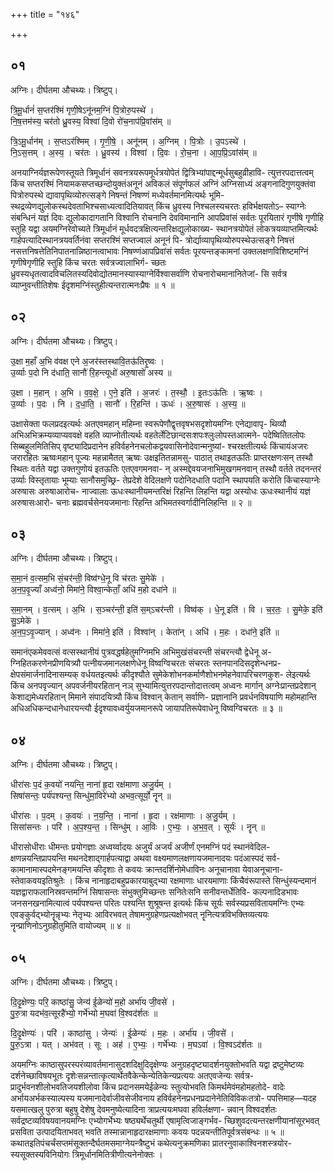 +++
title = "१४६"

+++


## ०१
अग्निः। दीर्घतमा औचथ्यः। त्रिष्टुप्।

त्रि॒मू॒र्धानं॑ स॒प्तर॑श्मिं गृणी॒षेऽनू॑नम॒ग्निं पि॒त्रोरु॒पस्थे॑ ।  
नि॒ष॒त्तम॑स्य॒ चर॑तो ध्रु॒वस्य॒ विश्वा॑ दि॒वो रो॑च॒नाप॑प्रि॒वांस॑म् ॥

त्रि॒ऽमू॒र्धान॑म् । स॒प्तऽर॑श्मिम् । गृ॒णी॒षे॒ । अनू॑नम् । अ॒ग्निम् । पि॒त्रोः । उ॒पऽस्थे॑ ।  
नि॒ऽस॒त्तम् । अ॒स्य॒ । चर॑तः । ध्रु॒वस्य॑ । विश्वा॑ । दि॒वः । रो॒च॒ना । आ॒प॒प्रि॒ऽवांस॑म् ॥

अनयाग्निर्यज्ञरूपेणस्तूयते त्रिमूर्धानं सवनत्रयरूपमूर्धत्रयोपेतं द्वित्रिभ्यांपाद्दन्मूर्धसुबहुव्रीहावि- त्युत्तरपदात्तत्वम् किंच सप्तरश्मिं नियामकसप्तच्छन्दोयुक्तंअनूनं अविकलं संपूर्णफलं अग्निं अग्निसाध्यं अङ्गनादिगुणयुक्तंवा पित्रोरुपस्थे द्यावापृथिव्योरुत्सङ्गे निषन्तं निषण्णं मध्येवर्तमानमित्यर्थः भूमि- स्थद्रव्येणद्युलोकस्थदेवताभिश्चसाध्यत्वादितियावत् किंच ध्रुवस्य निश्चलस्यचरतः हविर्भक्षयतोऽ– स्याग्नेः संबन्धिनं यज्ञं दिवः द्युलोकादागतानि विश्वानि रोचनानि देवविमानानि आपप्रिवांसं सर्वतः पूरयितारं गृणीषे गृणीहि स्तुहि यद्वा अयमग्निरेवोच्यते त्रिमूर्धानं मूर्धवदत्रक्षित्यन्तरिक्षद्युलोकाख्य- स्थानत्रयोपेतं लोकत्रयव्याप्तमित्यर्थः गार्हपत्यादिस्थानत्रयवर्तिनंवा सप्तरश्मिं सप्तज्वालं अनूनं पि- त्रोर्द्याव्यापृथिव्योरुपस्थेउत्सङ्गे निषत्तं नसत्तनिषत्तेतिनिपातनान्निष्ठानत्वाभावः निषण्णंआपप्रिवांसं सर्वतः पूरयन्तङ्कामनां उक्तलक्षणविशिष्टमग्निं गृणीषेगृणीहि स्तुहि किंच चरतः सर्वत्रज्वालाभिर्ग- च्छतः ध्रुवस्यधृतत्वादविचलितस्यदिवोद्योतमानस्यास्याग्नेर्विश्वासर्वाणि रोचनारोचमानानितेजां- सि सर्वत्र व्याप्नुवन्तीतिशेषः ईदृशमग्निंस्तुहीत्यन्तरात्मनःप्रैषः ॥ १ ॥

## ०२
अग्निः। दीर्घतमा औचथ्यः। त्रिष्टुप्।

उ॒क्षा म॒हाँ अ॒भि व॑वक्ष एने अ॒जर॑स्तस्थावि॒तऊ॑तिरृ॒ष्वः ।  
उ॒र्व्याः प॒दो नि द॑धाति॒ सानौ॑ रि॒हन्त्यूधो॑ अरु॒षासो॑ अस्य ॥

उ॒क्षा । म॒हान् । अ॒भि । व॒व॒क्षे॒ । ए॒ने॒ इति॑ । अ॒जरः॑ । त॒स्थौ॒ । इ॒तःऽऊ॑तिः । ऋ॒ष्वः ।  
उ॒र्व्याः । प॒दः । नि । द॒धा॒ति॒ । सानौ॑ । रि॒हन्ति॑ । ऊधः॑ । अ॒रु॒षासः॑ । अ॒स्य॒ ॥

उक्षासेक्ता फलप्रदइत्यर्थः अतएवमहान् महिम्ना स्वरूपेणौद्वृत्तवृषभसदृशोयमग्निः एनेद्यावापृ- थिव्यौ अभिअभिक्रम्यव्याप्यववक्षे वहति व्याप्नोतीत्यर्थः वहतेर्लेटिछान्दसःशपःश्लुःलोपस्तआत्मने- पदेष्वितितलोपः सिब्बहुलमितिसिप् वृष्ट्यादिप्रदानेन हविर्वहनेनचलोकद्वयवासिनोदेवान्मनुष्यां- श्चरक्षतीत्यर्थः किंचायंअजरः जरारहितः ऋष्वःमहान् पूज्यः महन्नामैतत् ऋष्वः उक्षइतितन्नामसु- पाठात् तथाइतऊतिः प्राप्तरक्षणःसन् तस्थौ स्थितः वर्तते यद्वा उक्तगुणोयं इतऊतिः एतएवगमनवा- न् अस्मद्देवयजनाभिमुखगमनवान् तस्थौ वर्तते तदनन्तरं उर्व्याः विस्तृतायाः भूम्याः सानौसमुच्छ्रि- तेप्रदेशे वेदिलक्षणे पदोनिदधाति पदानि स्थापयति करोति किंचास्याग्नेः अरुषासः अरुषाआरोच- नाज्वालाः ऊधःस्थानीयमन्तरिक्षं रिहन्ति लिहन्ति यद्वा अस्योधः ऊधःस्थानीयं यज्ञं अरुषासःआरो- चनाः ब्रह्मवर्चसेनयजमानाः रिहन्ति अभिमतस्वर्गादीनिलिहन्ति ॥ २ ॥

## ०३
अग्निः। दीर्घतमा औचथ्यः। त्रिष्टुप्।

स॒मा॒नं व॒त्सम॒भि सं॒चर॑न्ती॒ विष्व॑ग्धे॒नू वि च॑रतः सु॒मेके॑ ।  
अ॒न॒प॒वृ॒ज्याँ अध्व॑नो॒ मिमा॑ने॒ विश्वा॒न्केताँ॒ अधि॑ म॒हो दधा॑ने ॥

स॒मा॒नम् । व॒त्सम् । अ॒भि । स॒ञ्चर॑न्ती॒ इति॑ स॒म्ऽचर॑न्ती । विष्व॑क् । धे॒नू इति॑ । वि । च॒र॒तः॒ । सु॒मेके॒ इति॑ सु॒ऽमेके॑ ।  
अ॒न॒प॒ऽवृ॒ज्यान् । अध्व॑नः । मिमा॑ने॒ इति॑ । विश्वा॑न् । केता॑न् । अधि॑ । म॒हः । दधा॑ने॒ इति॑ ॥

समानंएकमेववत्सं वत्सस्थानीयं पुत्रवद्धर्षहेतुमग्निमभि अभिमुखंसंचरन्ती संचरन्त्यौ द्वेधेनू अ- ग्निहितकरणेनप्रीणयित्र्यौ पत्नीयजमानलक्षणेधेनू विष्वग्विचरतः संचरतः स्तनपानदिसदृशेन्धनप्र- क्षेपसंमार्जनादिनासम्यक् वर्धयतइत्यर्थः कीदृश्यौते सुमेकेशोभनकर्माणैशोभनमेहनेवापरिचरणकुश- लेइत्यर्थः किंच अनपवृज्यान् अपवर्जनीयरहितान् नञ् सुभ्यामित्युत्तरपदान्तोदात्तत्वम् अध्वनः मार्गान् अग्नेःप्रान्तप्रदेशान् केशाद्यमेध्यरहितान् मिमाने संपादयित्र्यौ किंच विश्वान् केतान् सर्वाणि- प्रज्ञानानि प्रवर्धनविषयाणि महोमहान्ति अधिअधिकन्दधानेधारयन्त्यौ ईदृश्यावध्वर्युयजमानरूपे जायापतिरूपेवाधेनू विष्वग्विचरतः ॥ ३ ॥

## ०४
अग्निः। दीर्घतमा औचथ्यः। त्रिष्टुप्।

धीरा॑सः प॒दं क॒वयो॑ नयन्ति॒ नाना॑ हृ॒दा रक्ष॑माणा अजु॒र्यम् ।  
सिषा॑सन्तः॒ पर्य॑पश्यन्त॒ सिन्धु॑मा॒विरे॑भ्यो अभव॒त्सूर्यो॒ नॄन् ॥

धीरा॑सः । प॒दम् । क॒वयः॑ । न॒य॒न्ति॒ । नाना॑ । हृ॒दा । रक्ष॑माणाः । अ॒जु॒र्यम् ।  
सिसा॑सन्तः । परि॑ । अ॒प॒श्य॒न्त॒ । सिन्धु॑म् । आ॒विः । ए॒भ्यः॒ । अ॒भ॒व॒त् । सूर्यः॑ । नॄन् ॥

धीरासोधीराः धीमन्तः प्रयोगज्ञाः अध्वर्य्वादयः अजुर्यं अजर्यं अजीर्णं एनमग्निं पदं स्थानंवेदिल- क्षणन्नयन्तिप्रापयन्ति मथनदेशाद्गार्हपत्याद्वा अथवा वक्ष्यमाणलक्षणायजमानादयः पदंआस्पदं सर्व- कामानामास्पदमेनङ्गमयन्ति कीदृशाः ते कवयः क्रान्तदर्शिनोमेधाविनः अनूचानावा येवाअनूचाना- स्तेवाकवयइतिश्रुतेः । किंच नानाहृदाबहुप्रकारयाबुद्भ्या रक्षमाणाः धारयमाणाः किंचैवंरूपास्ते सिन्धुंस्यन्दमानं यज्ञद्वाराफलानिस्रवन्तमग्निं सिषासन्तः संभुक्तुमिच्छन्तः सनितेःसनि सनीवन्तर्धेतिवि- कल्पनादिडभावः जनसनखनामित्यात्वं पर्यपश्यन्त परितः पश्यन्ति शुश्रूषन्त इत्यर्थः किंच सूर्यः सर्वस्यप्रसवितायमग्निः एभ्यः एवङ्कुर्वद्भ्योनॄन्नृभ्यः नेतृभ्यः आविरभवत् तेषामनुग्रहेणप्रत्यक्षोभवत् नॄनित्यत्रविभक्तिव्यत्ययः नॄन्प्राणिनोऽनुग्रहीतुमिति वायोज्यम् ॥ ४ ॥

## ०५
अग्निः। दीर्घतमा औचथ्यः। त्रिष्टुप्।

दि॒दृ॒क्षेण्यः॒ परि॒ काष्ठा॑सु॒ जेन्य॑ ई॒ळेन्यो॑ म॒हो अर्भा॑य जी॒वसे॑ ।  
पु॒रु॒त्रा यदभ॑व॒त्सूरहै॑भ्यो॒ गर्भे॑भ्यो म॒घवा॑ वि॒श्वद॑र्शतः ॥

दि॒दृ॒क्षेण्यः॑ । परि॑ । काष्ठा॑सु । जेन्यः॑ । ई॒ळेन्यः॑ । म॒हः । अर्भा॑य । जी॒वसे॑ ।  
पु॒रु॒ऽत्रा । यत् । अभ॑वत् । सूः । अह॑ । ए॒भ्यः॒ । गर्भे॑भ्यः । म॒घऽवा॑ । वि॒श्वऽद॑र्शतः ॥

अयमग्निः काष्ठासुपरस्परंव्यावर्तमानासुदशदिक्षुदिदृक्षेण्यः अनुग्रहदृष्ट्यादर्शनयुक्तोभवति यद्वा द्रष्टुमेष्टव्यः दर्शनेच्छाविषयभूतः दृशेःसन्नन्तात्कृत्यार्थेतवैकेन्केन्येतिकेन्यप्रत्ययः अतएवजेन्यः सर्वत्र- प्रादुर्भवनशीलोभवतिजयशीलोवा किंच प्रदानसमयेईळेन्यः स्तुत्योभवति किमर्थमेवंमहोमहतोदे- वादेः अर्भायअर्भकस्याल्पस्य यजमानादेर्वाजीवसेजीवनाय हविर्वहनेनप्रधनप्रदानेनेतिविविकःतत्रो- पपत्तिमाह—यदह यसमात्खलु पुरुत्रा बहुषु देशेषु देवमनुष्येत्यादिना त्राप्रत्ययःमघवा हविर्लक्षणा- न्नवान् विश्वदर्शतः सर्वद्रष्टव्यविषयवानयमग्निः एभ्योगर्भेभ्यः षष्ठ्यर्थेचतुर्थी एषामृत्विजाङ्गर्भव- च्छिशुवदत्यन्तरक्षणीयानांसूरभवत् प्रसविता उत्पादयिताभवत् भवति तस्मान्नानाहृदारक्षमाणाः कवयः पदन्नयन्तीतिपूर्वत्रसंबन्धः ॥ ५ ॥कथातइतिपंचर्चंसप्तमंसूक्तन्दैर्घतमसमाग्नेयन्त्रैष्टुभं कथेत्यनुक्रमणिका प्रातरनुवाकाश्विनशस्त्रयोर- स्यसूक्तस्यविनियोगः त्रिमूर्धानमितित्रीणीत्यनेनोक्तः ।